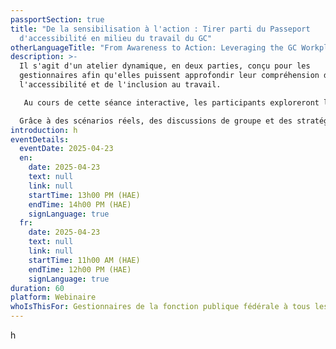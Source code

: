 ```yaml
---
passportSection: true
title: "De la sensibilisation à l'action : Tirer parti du Passeport
  d'accessibilité en milieu du travail du GC"
otherLanguageTitle: "From Awareness to Action: Leveraging the GC Workplace Accessibility Passport"
description: >-
  Il s'agit d'un atelier dynamique, en deux parties, conçu pour les
  gestionnaires afin qu'elles puissent approfondir leur compréhension de
  l'accessibilité et de l'inclusion au travail.

   Au cours de cette séance interactive, les participants exploreront le Passeport pour l'accessibilité en milieu de travail du gouvernement du Canada en apprenant comment appliquer ses principes pour créer un environnement de travail plus accessible et plus favorable.

  Grâce à des scénarios réels, des discussions de groupe et des stratégies pratiques, les gestionnaires obtiendront les outils dont ils ont besoin pour mettre en œuvre des changements significatifs qui favorisent l'accessibilité et donnent les moyens de réussir à tous les employés.
introduction: h
eventDetails:
  eventDate: 2025-04-23
  en:
    date: 2025-04-23
    text: null
    link: null
    startTime: 13h00 PM (HAE)
    endTime: 14h00 PM (HAE)
    signLanguage: true
  fr:
    date: 2025-04-23
    text: null
    link: null
    startTime: 11h00 AM (HAE)
    endTime: 12h00 PM (HAE)
    signLanguage: true
duration: 60
platform: Webinaire
whoIsThisFor: Gestionnaires de la fonction publique fédérale à tous les niveaux
---
```

h
